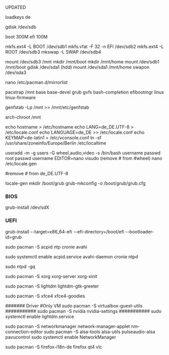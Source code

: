UPDATED

loadkeys de

gdisk /dev/sdb

boot 300M
efi 100M

mkfs.ext4 -L BOOT /dev/sdb1
mkfs.vfat -F 32 -n EFI /dev/sdb2
mkfs.ext4 -L ROOT /dev/sdb3
mkswap -L SWAP /dev/sdb4

mount /dev/sdb3 /mnt
mkdir /mnt/boot
mkdir /mnt/home
mount /dev/sdb1 /mnt/boot
gdisk /dev/sda1 (hdd)
mount /dev/sda1 /mnt/home
swapon /dev/sda3

nano /etc/pacman.d/mirrorlist

pacstrap /mnt base base-devel grub gvfs bash-completion efibootmgr linux linux-firmware

genfstab -Lp /mnt >> /mnt/etc/genfstab

arch-chroot /mnt

echo hostname > /etc/hostname
echo LANG=de_DE.UTF-8 > /etc/locale.conf
echo LANGUAGE=de_DE >> /etc/locale.conf
echo KEYMAP=de-latin1 > /etc/vconsole.conf
ln -sf /usr/share/zoneinfo/Europe/Berlin /etc/localtime

useradd -m -g users -G wheel,audio,video -s /bin/bash username
passwd root
passwd username
EDITOR=nano visudo (remove # from #wheel)
nano /etc/locale.gen

#remove # from de_DE.UTF-8

locale-gen
mkdir /boot/grub
grub-mkconfig -o /boot/grub/grub.cfg
### BIOS ###
grub-install /dev/sdX

### UEFI ###
grub-install --target=x86_64-efi --efi-directory=/boot/efi --bootloader-id=grub

sudo pacman -S acpid ntp cronie avahi

sudo systemctl enable acpid.service avahi-daemon cronie ntpd

sudo ntpd -gq

sudo pacman -S xorg xorg-server xorg-xinit

sudo pacman -S lightdm lightdm-gtk-greeter

sudo pacman -S xfce4 xfce4-goodies

####### Driver
#Only VM
sudo pacman -S virtualbox-guest-utils
###########
sudo pacman -S nvidia nvidia-settings
###########
sudo systemctl enable lightdm.service

sudo pacman -S networkmanager network-manager-applet nm-connection-editor
sudo pacman -S alsa-tools alsa-utils pulseaudio-alsa pavucontrol
sudo systemctl enable NetworkManager

sudo pacman -S firefox-i18n-de firefox qt4 vlc
